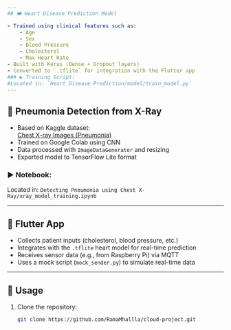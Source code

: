 ```yaml
---
## ❤️ Heart Disease Prediction Model

- Trained using clinical features such as:
    - Age
    - Sex
    - Blood Pressure
    - Cholesterol
    - Max Heart Rate
- Built with Keras (Dense + Dropout layers)
- Converted to `.tflite` for integration with the Flutter app
### ▶️ Training Script:
#Located in: `Heart Disease Prediction/model/train_model.py`
---
```


## 🩻 Pneumonia Detection from X-Ray

- Based on Kaggle dataset:  
  [Chest X-ray Images (Pneumonia)](https://www.kaggle.com/datasets/paultimothymooney/chest-xray-pneumonia)
- Trained on Google Colab using CNN
- Data processed with `ImageDataGenerator` and resizing
- Exported model to TensorFlow Lite format

### ▶️ Notebook:

Located in: `Detecting Pneumonia using Chest X-Ray/xray_model_training.ipynb`

---

## 📱 Flutter App

- Collects patient inputs (cholesterol, blood pressure, etc.)
- Integrates with the `.tflite` heart model for real-time prediction
- Receives sensor data (e.g., from Raspberry Pi) via MQTT
- Uses a mock script (`mock_sender.py`) to simulate real-time data

---

## 🚀 Usage

1. Clone the repository:

   ```bash
   git clone https://github.com/RamaMhallla/cloud-project.git
   ```
